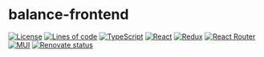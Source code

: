 # balance-frontend

[![License](https://img.shields.io/github/license/yyq1025/balance-backend)](https://github.com/yyq1025/balance-backend/blob/main/LICENSE)
[![Lines of code](https://img.shields.io/tokei/lines/github/yyq1025/balance-frontend)](https://github.com/yyq1025/balance-frontend)
[![TypeScript](https://img.shields.io/github/package-json/dependency-version/yyq1025/balance-frontend/dev/typescript?logo=typescript)](https://www.typescriptlang.org/)
[![React](https://img.shields.io/github/package-json/dependency-version/yyq1025/balance-frontend/react?logo=react)](https://reactjs.org/)
[![Redux](https://img.shields.io/github/package-json/dependency-version/yyq1025/balance-frontend/@reduxjs/toolkit?logo=redux)](https://redux-toolkit.js.org/)
[![React Router](https://img.shields.io/github/package-json/dependency-version/yyq1025/balance-frontend/react-router-dom?logo=react-router)](https://reactrouter.com/)
[![MUI](https://img.shields.io/github/package-json/dependency-version/yyq1025/balance-frontend/@mui/material?logo=mui)](https://mui.com/)
[![Renovate status](https://img.shields.io/badge/renovate-enabled-brightgreen?logo=renovatebot)](https://github.com/yyq1025/balance-frontend/issues/42)
